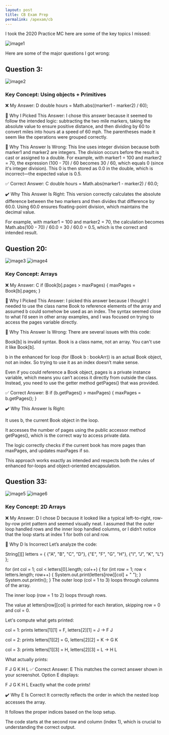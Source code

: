 ```yaml
---
layout: post
title: CB Exam Prep
permalink: /apexam/cb
---
```


I took the 2020 Practice MC here are some of the key topics I missed: 

<img src="{{site.baseurl}}/images/apexamcbconcepts.png" alt="image1">

Here are some of the major questions I got wrong: 

## Question 3: 
<img src="{{site.baseurl}}/images/apexamq3.png" alt="image2">

### Key Concept: Using objects + Primitives

❌ My Answer: D
double hours = Math.abs((marker1 - marker2) / 60);

📌 Why I Picked This Answer:
I chose this answer because it seemed to follow the intended logic: subtracting the two mile markers, taking the absolute value to ensure positive distance, and then dividing by 60 to convert miles into hours at a speed of 60 mph. The parentheses made it seem like the operations were grouped correctly.

🛑 Why This Answer Is Wrong:
This line uses integer division because both marker1 and marker2 are integers. The division occurs before the result is cast or assigned to a double. For example, with marker1 = 100 and marker2 = 70, the expression (100 - 70) / 60 becomes 30 / 60, which equals 0 (since it's integer division). This 0 is then stored as 0.0 in the double, which is incorrect—the expected value is 0.5.

✅ Correct Answer: C
double hours = Math.abs(marker1 - marker2) / 60.0;

✔️ Why This Answer Is Right:
This version correctly calculates the absolute difference between the two markers and then divides that difference by 60.0. Using 60.0 ensures floating-point division, which maintains the decimal value.

For example, with marker1 = 100 and marker2 = 70, the calculation becomes Math.abs(100 - 70) / 60.0 = 30 / 60.0 = 0.5, which is the correct and intended result.

## Question 20: 
<img src="{{site.baseurl}}/images/apexamq20P1.png" alt="image3">
<img src="{{site.baseurl}}/images/apexamq20P2.png" alt="image4">

### Key Concept: Arrays

❌ My Answer: C
if (Book[b].pages > maxPages)
{
    maxPages = Book[b].pages;
}

📌 Why I Picked This Answer:
I picked this answer because I thought I needed to use the class name Book to reference elements of the array and assumed b could somehow be used as an index. The syntax seemed close to what I’d seen in other array examples, and I was focused on trying to access the pages variable directly.

🛑 Why This Answer Is Wrong:
There are several issues with this code:

Book[b] is invalid syntax. Book is a class name, not an array. You can't use it like Book[b].

b in the enhanced for loop (for (Book b : bookArr)) is an actual Book object, not an index. So trying to use it as an index doesn’t make sense.

Even if you could reference a Book object, pages is a private instance variable, which means you can’t access it directly from outside the class. Instead, you need to use the getter method getPages() that was provided.

✅ Correct Answer: B
if (b.getPages() > maxPages)
{
    maxPages = b.getPages();
}

✔️ Why This Answer Is Right:

It uses b, the current Book object in the loop.

It accesses the number of pages using the public accessor method getPages(), which is the correct way to access private data.

The logic correctly checks if the current book has more pages than maxPages, and updates maxPages if so.

This approach works exactly as intended and respects both the rules of enhanced for-loops and object-oriented encapsulation.

## Question 33: 
<img src="{{site.baseurl}}/images/apexamq33P1.png" alt="image5">
<img src="{{site.baseurl}}/images/apexamq33P2.png" alt="image6">

### Key Concept: 2D Arrays

❌ My Answer: D
I chose D because it looked like a typical left-to-right, row-by-row print pattern and seemed visually neat. I assumed that the outer loop handled rows and the inner loop handled columns, or I didn’t notice that the loop starts at index 1 for both col and row.

🛑 Why D Is Incorrect
Let’s analyze the code:

String[][] letters = {
  {"A", "B", "C", "D"},
  {"E", "F", "G", "H"},
  {"I", "J", "K", "L"}
};

for (int col = 1; col < letters[0].length; col++) {
  for (int row = 1; row < letters.length; row++) {
    System.out.print(letters[row][col] + " ");
  }
  System.out.println();
}
The outer loop (col = 1 to 3) loops through columns of the array.

The inner loop (row = 1 to 2) loops through rows.

The value at letters[row][col] is printed for each iteration, skipping row = 0 and col = 0.

Let's compute what gets printed:

col = 1: prints letters[1][1] = F, letters[2][1] = J → F J

col = 2: prints letters[1][2] = G, letters[2][2] = K → G K

col = 3: prints letters[1][3] = H, letters[2][3] = L → H L

What actually prints:

F J
G K
H L
✅ Correct Answer: E
This matches the correct answer shown in your screenshot. Option E displays:

F J
G K
H L
Exactly what the code prints!

✔️ Why E Is Correct
It correctly reflects the order in which the nested loop accesses the array.

It follows the proper indices based on the loop setup.

The code starts at the second row and column (index 1), which is crucial to understanding the correct output.

